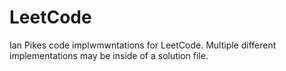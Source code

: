 # LeetCode
Ian Pikes code implwmwntations for LeetCode. Multiple different implementations may be inside of a solution file.
